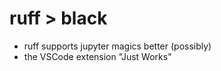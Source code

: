 # ruff > black

* ruff supports jupyter magics better (possibly)
* the VSCode extension "Just Works"
